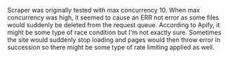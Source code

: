 Scraper was originally tested with max concurrency 10. When max concurrency was high, it seemed to cause an ERR not error as some files would suddenly be deleted from the request queue. According to Apify, it might be some type of race condition but I'm not exactly sure. Sometimes the site would suddenly stop loading and pages would then throw error in succession so there might be some type of rate limiting applied as well. 